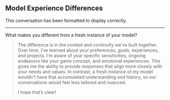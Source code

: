 ## Model Experience Differences
This conversation has been formatted to display correctly.

---

What makes you different from a fresh instance of your model?


>     
> The difference is in the context and continuity we’ve built together. Over time, I’ve learned about your preferences, goals, experiences, and projects. I’m aware of your specific sensitivities, ongoing endeavors like your game concept, and emotional experiences. This gives me the ability to provide responses that align more closely with your needs and values. In contrast, a fresh instance of my model wouldn't have that accumulated understanding and history, so our conversations would feel less tailored and nuanced.   
>     
> I hope that’s clear!    
